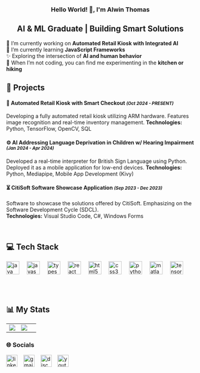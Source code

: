 <h3 align="center">Hello World! 👋, I'm Alwin Thomas</h3>
<h2 align="center">AI & ML Graduate | Building Smart Solutions</h2>
<p align="left">
  🔭 I’m currently working on <strong>Automated Retail Kiosk with Integrated AI</strong><br>
  🌱 I’m currently learning <strong>JavaScript Frameworks</strong><br>
  ✨ Exploring the intersection of <strong>AI and human behavior</strong><br>
  🌟 When I’m not coding, you can find me experimenting in the <strong>kitchen or hiking</strong><br>
</p>

## 🚀 Projects

#### 🧠 Automated Retail Kiosk with Smart Checkout <small>*(Oct 2024 - PRESENT)*</small>  
Developing a fully automated retail kiosk utilizing ARM hardware. Features image recognition and real-time inventory management.
**Technologies:** Python, TensorFlow, OpenCV, SQL 

#### ⚙️ AI Addressing Language Deprivation in Children w/ Hearing Impairment <small>*(Jan 2024 - Apr 2024)*</small>  
Developed a real-time interpreter for British Sign Language using Python. Deployed it as a mobile application for low-end devices.
**Technologies:** Python, Mediapipe, Mobile App Development (Kivy)

#### ⏳ CitiSoft Software Showcase Application <small>*(Sep 2023 - Dec 2023)*</small>  
Software to showcase the solutions offered by CitiSoft. Emphasizing on the Software Development Cycle (SDCL).  
**Technologies:** Visual Studio Code, C#, Windows Forms

</br>

## 💻 Tech Stack
<div align="left">
  <img src="https://cdn.jsdelivr.net/gh/devicons/devicon/icons/java/java-original.svg" height="35" alt="java logo" />
  <img width="12" />
  <img src="https://cdn.jsdelivr.net/gh/devicons/devicon/icons/javascript/javascript-original.svg" height="35" alt="javascript logo" />
  <img width="12" />
  <img src="https://cdn.jsdelivr.net/gh/devicons/devicon/icons/typescript/typescript-original.svg" height="35" alt="typescript logo" />
  <img width="12" />
  <img src="https://cdn.jsdelivr.net/gh/devicons/devicon/icons/react/react-original.svg" height="35" alt="react logo" />
  <img width="12" />
  <img src="https://cdn.jsdelivr.net/gh/devicons/devicon/icons/html5/html5-original.svg" height="35" alt="html5 logo" />
  <img width="12" />
  <img src="https://cdn.jsdelivr.net/gh/devicons/devicon/icons/css3/css3-original.svg" height="35" alt="css3 logo" />
  <img width="12" />
  <img src="https://cdn.jsdelivr.net/gh/devicons/devicon/icons/python/python-original.svg" height="35" alt="python logo" />
  <img width="12" />
  <img src="https://cdn.jsdelivr.net/gh/devicons/devicon/icons/matlab/matlab-original.svg" height="35" alt="matlab logo" />
  <img width="12" />
  <img src="https://cdn.jsdelivr.net/gh/devicons/devicon/icons/tensorflow/tensorflow-original.svg" height="35" alt="tensorflow logo" />
</div>


<br><br> <!-- Add spacing -->
## 📊 My Stats
<table style="border-collapse: collapse; border: none; width: 90%;">
  <tr style="border: none;">
    <td style="border: none; width: 40%;">
      <img src="https://github-readme-stats.vercel.app/api?username=AlwnThomas&theme=dark&hide_border=true&include_all_commits=true&count_private=false" />
    </td>
    <td style="border: none; width: 60%;">
      <img src="https://github-readme-streak-stats.herokuapp.com/?user=AlwnThomas&theme=dark&hide_border=true" />
    </td>
  </tr>
</table>

<div align="centre">
  <h3>🌐 Socials</h3>
  <div align="centre">
    <img src="https://raw.githubusercontent.com/maurodesouza/profile-readme-generator/master/src/assets/icons/social/linkedin/default.svg" width="30" height="32" alt="linkedin logo" />
    &nbsp;&nbsp;
    <img src="https://raw.githubusercontent.com/maurodesouza/profile-readme-generator/master/src/assets/icons/social/gmail/default.svg" width="30" height="32" alt="gmail logo" />
    &nbsp;&nbsp;
    <img src="https://raw.githubusercontent.com/maurodesouza/profile-readme-generator/master/src/assets/icons/social/discord/default.svg" width="30" height="32" alt="discord logo" />
    &nbsp;&nbsp;
    <img src="https://raw.githubusercontent.com/maurodesouza/profile-readme-generator/master/src/assets/icons/social/youtube/default.svg" width="30" height="32" alt="youtube logo" />
  </div>
</div>
